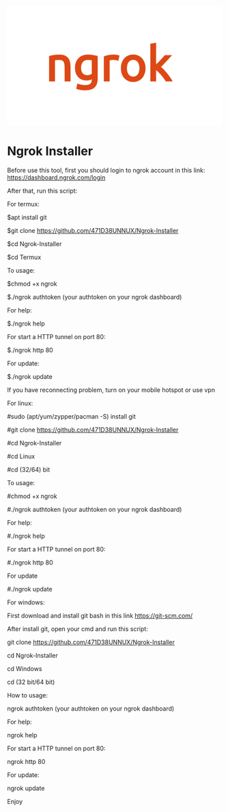 ![](ngrok+(1).png)

# Ngrok Installer

Before use this tool, first you should login to ngrok account in this link: https://dashboard.ngrok.com/login 

After that, run this script:

For termux:

$apt install git

$git clone https://github.com/471D38UNNUX/Ngrok-Installer

$cd Ngrok-Installer

$cd Termux

To usage:

$chmod +x ngrok

$./ngrok authtoken (your authtoken on your ngrok dashboard)

For help:

$./ngrok help

For start a HTTP tunnel on port 80:

$./ngrok http 80

For update:

$./ngrok update

If you have reconnecting problem, turn on your mobile hotspot or use vpn

For linux:

#sudo (apt/yum/zypper/pacman -S) install git

#git clone https://github.com/471D38UNNUX/Ngrok-Installer

#cd Ngrok-Installer

#cd Linux

#cd (32/64) bit

To usage:

#chmod +x ngrok

#./ngrok authtoken (your authtoken on your ngrok dashboard)

For help:

#./ngrok help

For start a HTTP tunnel on port 80:

#./ngrok http 80

For update

#./ngrok update

For windows:

First download and install git bash in this link https://git-scm.com/

After install git, open your cmd and run this script:

git clone https://github.com/471D38UNNUX/Ngrok-Installer

cd Ngrok-Installer

cd Windows

cd (32 bit/64 bit)

How to usage:

ngrok authtoken (your authtoken on your ngrok dashboard)

For help:

ngrok help

For start a HTTP tunnel on port 80:

ngrok http 80

For update:

ngrok update

Enjoy
